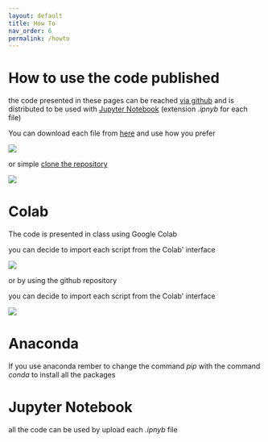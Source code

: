 ```yaml
---
layout: default
title: How To
nav_order: 6
permalink: /howto
---
```

# How to use the code published

the code presented in these pages can be reached [via github]((https://github.com/napo/geospatial_course_unitn/tree/master/code)) and is distributed to be used with [Jupyter Notebook](https://ipython.org/notebook.html) (extension *.ipnyb* for each file)

You can download each file from [here](https://github.com/napo/geospatial_course_unitn/tree/master/code) and use how you prefer

![](https://raw.githubusercontent.com/napo/geospatial_course_unitn/master/images/howto_download.png)

or simple [clone the repository](https://docs.github.com/en/free-pro-team@latest/github/creating-cloning-and-archiving-repositories/cloning-a-repository)

![](https://raw.githubusercontent.com/napo/geospatial_course_unitn/master/images/howto_clone.png)

# Colab 
The code is presented in class using Google Colab

you can decide to import each script from the Colab' interface

![](https://raw.githubusercontent.com/napo/geospatial_course_unitn/master/images/howto_colab_import.png)

or by using the github repository

you can decide to import each script from the Colab' interface

![](https://raw.githubusercontent.com/napo/geospatial_course_unitn/master/images/howto_colab_github.png)

# Anaconda
If you use anaconda rember to change the command *pip* with the command *conda* to install all the packages

# Jupyter Notebook
all the code can be used by upload each *.ipnyb* file


 



